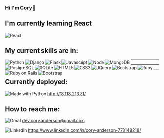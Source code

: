 ### Hi I'm Cory👋


## I'm currently learning React
<img src="https://img.shields.io/badge/React-20232A?style=for-the-badge&logo=react&logoColor=61DAFB" alt="React" align="center">

## My current skills are in:
<img src="https://img.shields.io/badge/Python-14354C?style=for-the-badge&logo=python&logoColor=white" alt="Python" align="left">
<img src="https://img.shields.io/badge/Django-092E20?style=for-the-badge&logo=django&logoColor=white" alt="Django" align="left">
<img src="https://img.shields.io/badge/Flask-000000?style=for-the-badge&logo=flask&logoColor=white" alt="Flask" align="left">
<img src="https://img.shields.io/badge/JavaScript-F7DF1E?style=for-the-badge&logo=javascript&logoColor=black" alt="Javascript" align="left">
<img src="https://img.shields.io/badge/Node.js-43853D?style=for-the-badge&logo=node.js&logoColor=white" alt="Node" align="left">
<img src="https://img.shields.io/badge/MongoDB-4EA94B?style=for-the-badge&logo=mongodb&logoColor=white" alt="MongoDB" align="left"> 
<hr></hr>

<img src="https://img.shields.io/badge/PostgreSQL-316192?style=for-the-badge&logo=postgresql&logoColor=white" alt="PostgreSQL" align="left">
<img src="https://img.shields.io/badge/SQLite-07405E?style=for-the-badge&logo=sqlite&logoColor=white" alt="SQLite" align="left">
<img src="https://img.shields.io/badge/HTML5-E34F26?style=for-the-badge&logo=html5&logoColor=white" alt="HTML5" align="left">
<img src="https://img.shields.io/badge/CSS3-1572B6?style=for-the-badge&logo=css3&logoColor=white" alt="CSS3" align="left">
<img src="https://img.shields.io/badge/jQuery-0769AD?style=for-the-badge&logo=jquery&logoColor=white" alt="JQuery" align="left">
<img src="https://img.shields.io/badge/Bootstrap-563D7C?style=for-the-badge&logo=bootstrap&logoColor=white" alt="Bootstrap" align="left">
<img src="https://img.shields.io/badge/Ruby-CC342D?style=for-the-badge&logo=ruby&logoColor=white" alt="Ruby" align="left">
<hr></hr>

<img src="https://img.shields.io/badge/Ruby_on_Rails-CC0000?style=for-the-badge&logo=ruby-on-rails&logoColor=white" alt="Ruby on Rails" align="left">
<img src="https://img.shields.io/badge/Bootstrap-563D7C?style=for-the-badge&logo=bootstrap&logoColor=white" alt="Bootstrap" align="left"> 
<hr></hr>

## Currently deployed:
<img src="http://ForTheBadge.com/images/badges/made-with-python.svg" alt="Made with Python" align="left"> http://18.118.213.81/

## How to reach me: 
<img src="https://img.shields.io/badge/Gmail-D14836?style=for-the-badge&logo=gmail&logoColor=white" alt="Gmail" align="left"> dev.cory.anderson@gmail.com

<img src="https://img.shields.io/badge/LinkedIn-0077B5?style=for-the-badge&logo=linkedin&logoColor=white" alt="LinkedIn" align="left"> https://www.linkedin.com/in/cory-anderson-773148218/


